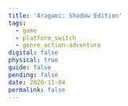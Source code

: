 ```yaml
---
title: 'Aragami: Shadow Edition'
tags:
  - game
  - platform_switch
  - genre_action-adventure
digital: false
physical: true
guide: false
pending: false
date: 2020-11-04
permalink: false
---
```

